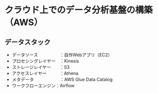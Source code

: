 # クラウド上でのデータ分析基盤の構築（AWS）

## データスタック
* データソース　　　　　：自作Webアプリ（EC2）
* プロセシングレイヤー　：Kinesis
* ストレージレイヤー　　：S3
* アクセスレイヤー　　　：Athena
* メタデータ　　　　　　：AWS Glue Data Catalog
* ワークフローエンジン：Airflow